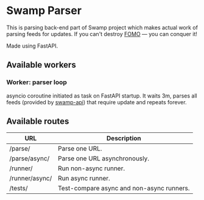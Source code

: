 # Swamp Parser

This is parsing back-end part of Swamp project which makes actual work of parsing feeds for updates. If you can't destroy [FOMO](https://en.wikipedia.org/wiki/Fear_of_missing_out) — you can conquer it!

Made using FastAPI.

## Available workers

### Worker: parser loop
asyncio coroutine initiated as task on FastAPI startup. It waits 3m, parses all feeds (provided by [swamp-api](https://github.com/olehkrupko/swamp-api)) that require update and repeats forever.

## Available routes

| **URL**        | **Description**                           |
| ---            | ---                                       |
| /parse/        | Parse one URL.                            |
| /parse/async/  | Parse one URL asynchronously.             |
| /runner/       | Run non-async runner.                     |
| /runner/async/ | Run async runner.                         |
| /tests/        | Test-compare async and non-async runners. |
